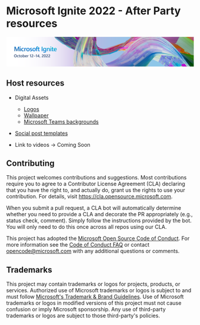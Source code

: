 # Microsoft Ignite 2022 - After Party resources

![Microsoft Ignite 2022 banner](/Assets/Microsoft%20Ignite%202022/Ignite_banner.png)



## Host resources

* Digital Assets
  * [Logos](https://github.com/microsoft/Microsoft-Ignite-2022-After-Parties/tree/main/Assets/Microsoft%20Ignite%202022/Logos)
  * [Wallpaper](https://github.com/microsoft/Microsoft-Ignite-2022-After-Parties/tree/main/Assets/Microsoft%20Ignite%202022/Wallpaper)
  * [Microsoft Teams backgrounds](https://github.com/microsoft/Microsoft-Ignite-2022-After-Parties/tree/main/Assets/Microsoft%20Ignite%202022/Teams%20Background)

* [Social post templates](https://github.com/microsoft/Microsoft-Ignite-2022-After-Parties/tree/main/Assets/Microsoft%20Ignite%202022/Social%20Posts%20Templates)

* Link to videos -> Coming Soon






## Contributing

This project welcomes contributions and suggestions.  Most contributions require you to agree to a
Contributor License Agreement (CLA) declaring that you have the right to, and actually do, grant us
the rights to use your contribution. For details, visit https://cla.opensource.microsoft.com.

When you submit a pull request, a CLA bot will automatically determine whether you need to provide
a CLA and decorate the PR appropriately (e.g., status check, comment). Simply follow the instructions
provided by the bot. You will only need to do this once across all repos using our CLA.

This project has adopted the [Microsoft Open Source Code of Conduct](https://opensource.microsoft.com/codeofconduct/).
For more information see the [Code of Conduct FAQ](https://opensource.microsoft.com/codeofconduct/faq/) or
contact [opencode@microsoft.com](mailto:opencode@microsoft.com) with any additional questions or comments.

## Trademarks

This project may contain trademarks or logos for projects, products, or services. Authorized use of Microsoft 
trademarks or logos is subject to and must follow 
[Microsoft's Trademark & Brand Guidelines](https://www.microsoft.com/en-us/legal/intellectualproperty/trademarks/usage/general).
Use of Microsoft trademarks or logos in modified versions of this project must not cause confusion or imply Microsoft sponsorship.
Any use of third-party trademarks or logos are subject to those third-party's policies.
